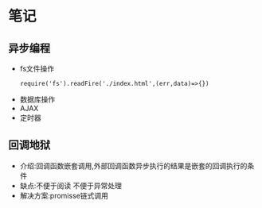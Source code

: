 #  笔记
## 异步编程
*  fs文件操作
    ```
    require('fs').readFire('./index.html',(err,data)=>{})
    ```
*  数据库操作
*  AJAX
*  定时器

##  回调地狱
*   介绍:回调函数嵌套调用,外部回调函数异步执行的结果是嵌套的回调执行的条件
*   缺点:不便于阅读 不便于异常处理
*   解决方案:promisse链式调用